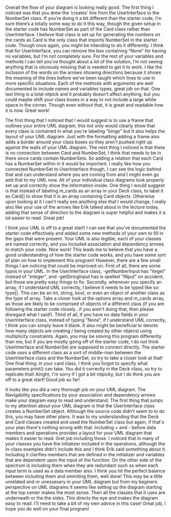 Overall the flow of your diagram is looking really good. The first thing I 
noticed was that you drew the ‘creates’ line from the UserInterface to the 
NumberSet class. If you’re doing it a bit different than the starter code, I’m 
sure there’s a totally some way to do it this way, though the given setup in 
the starter code has NumberSet as part of the Card class rather than 
UserInterface. I believe that class is set up for generating the numbers on the
 cards as Card is the only class that imports NumberSet in the starter code. 
Though once again, you might be intending to do it differently. I think that 
for UserInterface, you can remove the box containing “None” for having no 
variables, but I’m not completely sure. For the rest of your variables and 
methods I can tell you’ve thought about a lot of the solution, I’m not seeing 
anything that is obviously missing that is needed to get it to work. I like the 
inclusion of the words on the arrows showing directions because it shows the 
meaning of the lines before we’ve been taught which lines to use in more 
specific situations. Each of the methods with arguments are well documented to 
include names and variables types, great job on that. One last thing is a total 
nitpick and it probably doesn’t affect anything, but you could maybe shift your 
class boxes in a way to not include a large white space in the corner. Though 
even without that, it is great and readable how it is now. Great work!


The first thing that I noticed that I would suggest is to use a frame that 
outlines your entire UML diagram, this not only would clearly show that every 
class is contained in what you're labeling "bingo" but It also helps the layout 
of your UML diagram. Just with the formatting adding a frame also adds a border 
around your class boxes so they aren't pushed right up against the walls of 
your UML diagram. The next thing I noticed is that there is no connection 
between Card and NumberSet, I think that needs to be in there since cards 
contain NumberSets. So adding a relation that each Card has a NumberSet within 
in it would be important. I really like how you connected NumberSet to 
UserInterface though, I can see the logic behind that and can understand where 
you are coming from and I might even go add that to my UML now. All of your 
individual class diagrams look properly set up and correctly show the 
information inside. One thing I would suggest is that instead of labeling 
m_cards as an array in your Deck class, to label it as Card[] to show that it 
is an array containing Card objects. Otherwise upon looking at it I can't 
really see anything else that I would change, I really also like your use of 
the arrows like Erik talked about in the lecture today, adding that sense of 
direction to the diagram is super helpful and makes it a lot easier to read. 
Great job!


I think your UML is off to a great start! I can see that you've documented 
the starter code effectively and added some new methods of your own to fill 
in the gaps that were present. Your UML is also legible, each of your classes 
are named correctly, and you included association and dependency arrows to 
match your code. Nice work! This leads me to believe that you have a good 
understanding of how the starter code works, and you have some sort of plan 
on how to implement this program! 
However, there are a few small things I am noticing that could be improved on. 
First of all, there are some typos in your UML. In the UserInterface class, 
-getNumberInput has "iteget" instead of "integer", and -getStringInput has 
is spelled "INput" on accident, but those are pretty easy things to fix. 
Secondly, whenever you specify an array, if I understand UML correctly, I 
believe it needs to be typed like so: type[]. This can be an int, string, 
bool, or even an object of another class as the type of array. Take a closer 
look at the options array and m_cards array, as those are likely to be 
comprised of objects of a different class (if you are following the starter 
code closely...if you aren't doing that, then please disregard what I said!). 
Third of all, if you have no data fields in your UserInterface class, instead 
of typing "None", if I understand UML correctly, I think you can simply leave 
it blank.
It also might be beneficial to denote how many objects are creating / being 
created by other objecst using multiplicity constraints.
Again, you may be solving this program differently than me, but if you are 
mostly going off of the starter code, I do not think UserInterface and 
NumberSet are supposed to connect directly. The starter code uses a different 
class as a sort of middle-man between the UserInterface class and the NumberSet, 
so try to take a closer look at that!
One final thing: in your card class, I think you forgot to specify what parameters 
print() can take. You did it correctly in the Deck class, so try to replicate that! 
Alright, I'm sorry if I got a bit nitpicky, but I do think you are off to a great 
start! Good job so far!


It looks like you did a very thorough job on your UML diagram.
The Navigability specifications by your association and dependency arrows make 
your daigram easy to read and understand.
The first thing that jumps to my attention about your UML diagram is that the 
UserInterface class creates a NumberSet object.
Although the source code didn't seem to to do this, you may have other plans. 
It was to my understanding that the Deck and Card classes created and used the 
NumberSet class but again, if that's your plan there's nothing wrong with that.
Including + and - before data members and operations provides a layout for your
UML diagram that makes it easier to read. Gret job including those.
I noticed that in many of your classes you have the initializer included in the 
operations, although the in-class examples didn't include this and I think Erik 
said something about it.
Including it clarifies members that are defined in the initializer and variables 
that are dependent upon the input of the function.
On the other side of the spectrum is including them when they are redundant such 
as when each input term is used as a data member also.
I think you hit the perfect balance between including them and ommiting them, 
well done!
This may be a little unrelated and or unessesary in your UML diagram but from my 
beginers perspective on UML diagrams it seems like setting up the diagram starting 
at the top center makes the most sense. Then all the classes that it uses are 
underneath or the the sides. This directs the eye and makes the diagram easy to 
read. I'll need to take a bit of my own advice in this case!
Great job, I hope you do well on your final program!
